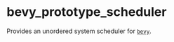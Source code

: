 # bevy_prototype_scheduler

Provides an unordered system scheduler for [`bevy`](https://github.com/bevyengine/bevy).
